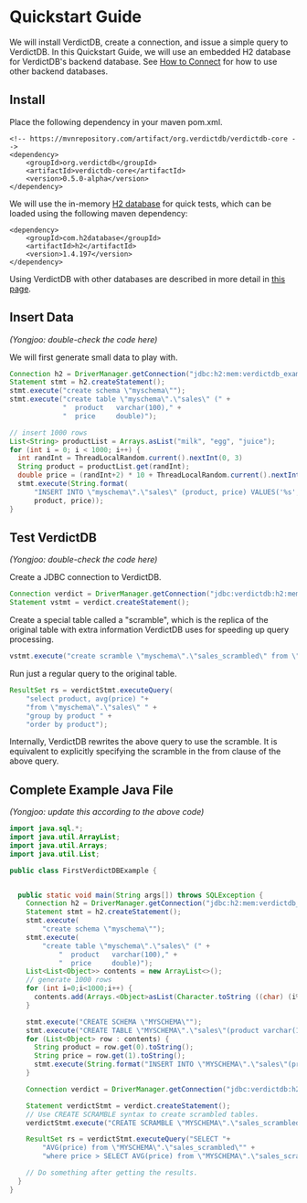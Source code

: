 # Quickstart Guide

We will install VerdictDB, create a connection, and issue a simple query to VerdictDB. In this Quickstart Guide, we will use an embedded H2 database for VerdictDB's backend database. See [How to Connect](/connection/) for how to use other backend databases.


## Install

Place the following dependency in your maven pom.xml.
```pom
<!-- https://mvnrepository.com/artifact/org.verdictdb/verdictdb-core -->
<dependency>
    <groupId>org.verdictdb</groupId>
    <artifactId>verdictdb-core</artifactId>
    <version>0.5.0-alpha</version>
</dependency>
```


We will use the in-memory [H2 database](http://www.h2database.com/) for quick tests, which can be loaded using the following maven dependency:
```pom
<dependency>
    <groupId>com.h2database</groupId>
    <artifactId>h2</artifactId>
    <version>1.4.197</version>
</dependency>
```

Using VerdictDB with other databases are described in more detail in [this page](/getting_started/connection/).


## Insert Data

*(Yongjoo: double-check the code here)*

We will first generate small data to play with.

```java
Connection h2 = DriverManager.getConnection("jdbc:h2:mem:verdictdb_example_db");
Statement stmt = h2.createStatement();
stmt.execute("create schema \"myschema\"");
stmt.execute("create table \"myschema\".\"sales\" (" +
             "  product   varchar(100)," +
             "  price     double)");

// insert 1000 rows
List<String> productList = Arrays.asList("milk", "egg", "juice");
for (int i = 0; i < 1000; i++) {
  int randInt = ThreadLocalRandom.current().nextInt(0, 3)
  String product = productList.get(randInt);
  double price = (randInt+2) * 10 + ThreadLocalRandom.current().nextInt(0, 10);
  stmt.execute(String.format(
      "INSERT INTO \"myschema\".\"sales\" (product, price) VALUES('%s', %.0f)",
      product, price));
}
```



## Test VerdictDB

*(Yongjoo: double-check the code here)*

Create a JDBC connection to VerdictDB.

```java
Connection verdict = DriverManager.getConnection("jdbc:verdictdb:h2:mem:verdictdb_example_db");
Statement vstmt = verdict.createStatement();
```

Create a special table called a "scramble", which is the replica of the original table with extra information VerdictDB uses for speeding up query processing.

```java
vstmt.execute("create scramble \"myschema\".\"sales_scrambled\" from \"myschema\".\"sales\"");
```

Run just a regular query to the original table.

```java
ResultSet rs = verdictStmt.executeQuery(
    "select product, avg(price) "+
    "from \"myschema\".\"sales\" " +
    "group by product " +
    "order by product");
```

Internally, VerdictDB rewrites the above query to use the scramble. It is equivalent to explicitly specifying the scramble in the from clause of the above query.


## Complete Example Java File

*(Yongjoo: update this according to the above code)*

```java
import java.sql.*;
import java.util.ArrayList;
import java.util.Arrays;
import java.util.List;

public class FirstVerdictDBExample {


  public static void main(String args[]) throws SQLException {
    Connection h2 = DriverManager.getConnection("jdbc:h2:mem:verdictdb_example_db");
    Statement stmt = h2.createStatement();
    stmt.execute(
        "create schema \"myschema\"");
    stmt.execute(
        "create table \"myschema\".\"sales\" (" +
            "  product   varchar(100)," +
            "  price     double)");
    List<List<Object>> contents = new ArrayList<>();
    // generate 1000 rows
    for (int i=0;i<1000;i++) {
      contents.add(Arrays.<Object>asList(Character.toString ((char) (i%26+65)), Math.random()*100));
    }

    stmt.execute("CREATE SCHEMA \"MYSCHEMA\"");
    stmt.execute("CREATE TABLE \"MYSCHEMA\".\"sales\"(product varchar(100), price double)");
    for (List<Object> row : contents) {
      String product = row.get(0).toString();
      String price = row.get(1).toString();
      stmt.execute(String.format("INSERT INTO \"MYSCHEMA\".\"sales\"(product, price) VALUES('%s', %s)", product, price));
    }

    Connection verdict = DriverManager.getConnection("jdbc:verdictdb:h2:mem:verdictdb_example_db");

    Statement verdictStmt = verdict.createStatement();
    // Use CREATE SCRAMBLE syntax to create scrambled tables.
    verdictStmt.execute("CREATE SCRAMBLE \"MYSCHEMA\".\"sales_scrambled\" FROM \"MYSCHEMA\".\"sales\"");

    ResultSet rs = verdictStmt.executeQuery("SELECT "+
        "AVG(price) from \"MYSCHEMA\".\"sales_scrambled\"" +
        "where price > SELECT AVG(price) from \"MYSCHEMA\".\"sales_scrambled\"");

    // Do something after getting the results.
  }
}
```